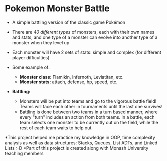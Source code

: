 # Pokemon Monster Battle

- A simple battling version of the classic game Pokémon
- There are _40 different types_ of monsters, each with their own names and stats, and one type of a monster can evolve into another type of a monster when they level up
- Each monster will have 2 sets of stats: simple and complex (for different player difficulties)

- Some example of:
    - **Monster class:** Flamikin, Infernoth, Leviatitan, etc.
    - **Monster stats:** attach, defense, hp, speed, etc.
 
- **Battling:**
    - Monsters will be put into teams and go to the vigorous battle field! Teams will face each other in tournaments until the last one survives!
    - Battling is done between two teams in a turn based manner, where every "turn" includes an action from both teams. In a battle, each team selects one monster to be currently out on the field, while the rest of each team waits to help out.

*This project helped me practice my knowledge in OOP, time complexity analysis as well as data structures: Stacks, Queues, List ADTs, and Linked Lists :-D
*Part of this project is created along with Monash University teaching members
